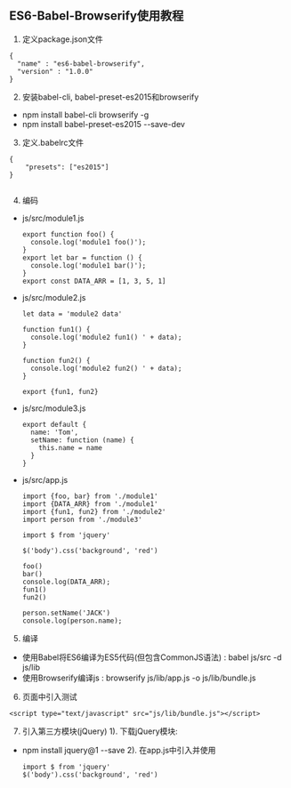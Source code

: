 ## ES6-Babel-Browserify使用教程
1. 定义package.json文件
  ```
  {
    "name" : "es6-babel-browserify",
    "version" : "1.0.0"
  }
  ```
2. 安装babel-cli, babel-preset-es2015和browserify
  * npm install babel-cli browserify -g
* npm install babel-preset-es2015 --save-dev 
3. 定义.babelrc文件

```
{
    "presets": ["es2015"]
}
	
```

4. 编码

  * js/src/module1.js
    
    ```
    export function foo() {
      console.log('module1 foo()');
    }
    export let bar = function () {
      console.log('module1 bar()');
    }
    export const DATA_ARR = [1, 3, 5, 1]
    ```
  * js/src/module2.js
    ```
    let data = 'module2 data'
    
    function fun1() {
      console.log('module2 fun1() ' + data);
    }
    
    function fun2() {
      console.log('module2 fun2() ' + data);
    }
    
    export {fun1, fun2}
    ```
  * js/src/module3.js
    ```
    export default {
      name: 'Tom',
      setName: function (name) {
        this.name = name
      }
    }
    ```
  * js/src/app.js
    ```
    import {foo, bar} from './module1'
    import {DATA_ARR} from './module1'
    import {fun1, fun2} from './module2'
    import person from './module3'
    
    import $ from 'jquery'
    
    $('body').css('background', 'red')
    
    foo()
    bar()
    console.log(DATA_ARR);
    fun1()
    fun2()
    
    person.setName('JACK')
    console.log(person.name);
    ```
5. 编译
  * 使用Babel将ES6编译为ES5代码(但包含CommonJS语法) : babel js/src -d js/lib
  * 使用Browserify编译js : browserify js/lib/app.js -o js/lib/bundle.js
6. 页面中引入测试
  ```
  <script type="text/javascript" src="js/lib/bundle.js"></script>
  ```
7. 引入第三方模块(jQuery)
  1). 下载jQuery模块: 
* npm install jquery@1 --save
  2). 在app.js中引入并使用
    ```
    import $ from 'jquery'
    $('body').css('background', 'red')
    ```
